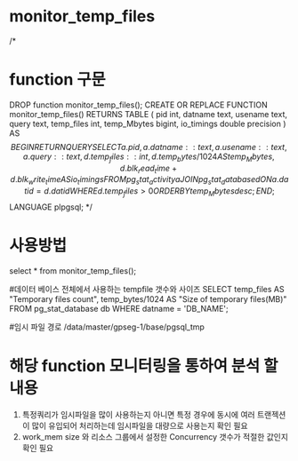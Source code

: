# monitor_temp_files

/*
# function 구문
DROP function monitor_temp_files();
CREATE OR REPLACE FUNCTION monitor_temp_files()
RETURNS TABLE (
    pid int,
    datname text,
    usename text,
    query text,
    temp_files int,
    temp_Mbytes bigint,
    io_timings double precision
) AS $$
BEGIN
    RETURN QUERY
    SELECT
        a.pid,
        a.datname::text,
        a.usename::text,
        a.query::text,
        d.temp_files::int,
        d.temp_bytes/1024 AS temp_Mbytes,
        d.blk_read_time + d.blk_write_time AS io_timings
    FROM
        pg_stat_activity a
    JOIN
        pg_stat_database d ON a.datid = d.datid
    WHERE
        d.temp_files > 0
        ORDER BY temp_Mbytes desc;
END;
$$ LANGUAGE plpgsql;
*/

# 사용방법
select * from monitor_temp_files();

#데이터 베이스 전체에서 사용하는 tempfile 갯수와 사이즈
SELECT temp_files AS "Temporary files count",
temp_bytes/1024 AS "Size of temporary files(MB)"
FROM   pg_stat_database db WHERE datname = 'DB_NAME';

#임시 파일 경로
/data/master/gpseg-1/base/pgsql_tmp

# 해당 function 모니터링을 통하여 분석 할 내용
 1) 특정쿼리가 임시파일을 많이 사용하는지 아니면 특정 경우에 동시에 여러 트랜젝션이 많이 유입되어 처리하는데 임시파일을 대량으로 사용는지 확인 필요
 2) work_mem size 와 리소스 그룹에서 설정한 Concurrency 갯수가 적절한 값인지 확인 필요


